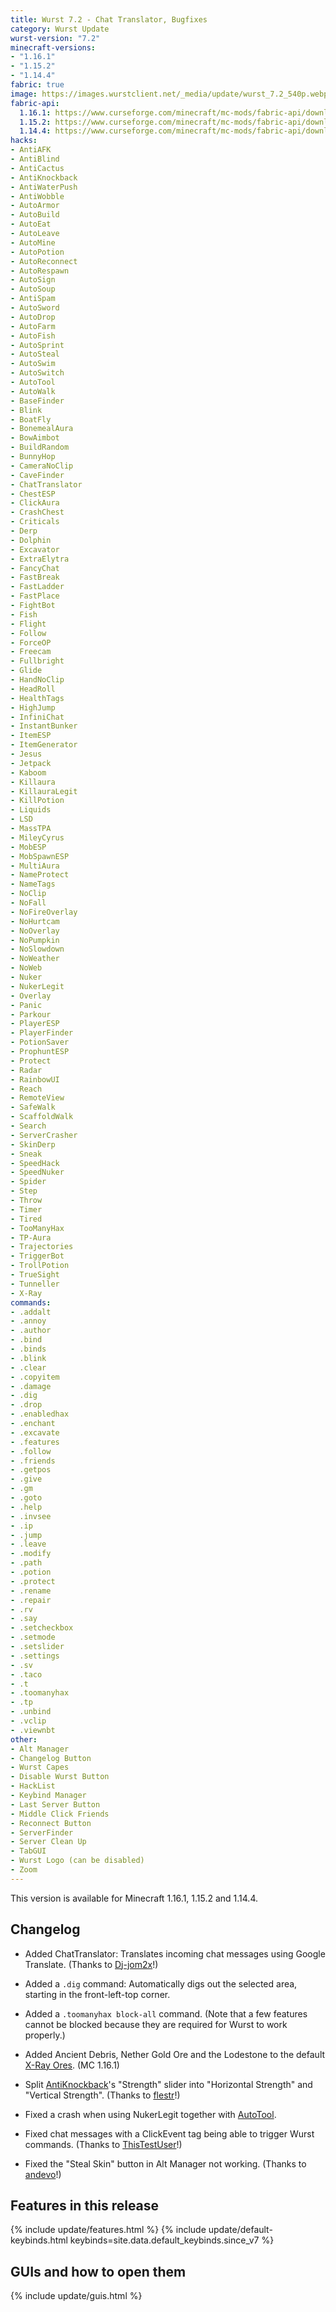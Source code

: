 ```yaml
---
title: Wurst 7.2 - Chat Translator, Bugfixes
category: Wurst Update
wurst-version: "7.2"
minecraft-versions:
- "1.16.1"
- "1.15.2"
- "1.14.4"
fabric: true
image: https://images.wurstclient.net/_media/update/wurst_7.2_540p.webp
fabric-api:
  1.16.1: https://www.curseforge.com/minecraft/mc-mods/fabric-api/download/2988824
  1.15.2: https://www.curseforge.com/minecraft/mc-mods/fabric-api/download/2988820
  1.14.4: https://www.curseforge.com/minecraft/mc-mods/fabric-api/download/2988803
hacks:
- AntiAFK
- AntiBlind
- AntiCactus
- AntiKnockback
- AntiWaterPush
- AntiWobble
- AutoArmor
- AutoBuild
- AutoEat
- AutoLeave
- AutoMine
- AutoPotion
- AutoReconnect
- AutoRespawn
- AutoSign
- AutoSoup
- AntiSpam
- AutoSword
- AutoDrop
- AutoFarm
- AutoFish
- AutoSprint
- AutoSteal
- AutoSwim
- AutoSwitch
- AutoTool
- AutoWalk
- BaseFinder
- Blink
- BoatFly
- BonemealAura
- BowAimbot
- BuildRandom
- BunnyHop
- CameraNoClip
- CaveFinder
- ChatTranslator
- ChestESP
- ClickAura
- CrashChest
- Criticals
- Derp
- Dolphin
- Excavator
- ExtraElytra
- FancyChat
- FastBreak
- FastLadder
- FastPlace
- FightBot
- Fish
- Flight
- Follow
- ForceOP
- Freecam
- Fullbright
- Glide
- HandNoClip
- HeadRoll
- HealthTags
- HighJump
- InfiniChat
- InstantBunker
- ItemESP
- ItemGenerator
- Jesus
- Jetpack
- Kaboom
- Killaura
- KillauraLegit
- KillPotion
- Liquids
- LSD
- MassTPA
- MileyCyrus
- MobESP
- MobSpawnESP
- MultiAura
- NameProtect
- NameTags
- NoClip
- NoFall
- NoFireOverlay
- NoHurtcam
- NoOverlay
- NoPumpkin
- NoSlowdown
- NoWeather
- NoWeb
- Nuker
- NukerLegit
- Overlay
- Panic
- Parkour
- PlayerESP
- PlayerFinder
- PotionSaver
- ProphuntESP
- Protect
- Radar
- RainbowUI
- Reach
- RemoteView
- SafeWalk
- ScaffoldWalk
- Search
- ServerCrasher
- SkinDerp
- Sneak
- SpeedHack
- SpeedNuker
- Spider
- Step
- Throw
- Timer
- Tired
- TooManyHax
- TP-Aura
- Trajectories
- TriggerBot
- TrollPotion
- TrueSight
- Tunneller
- X-Ray
commands:
- .addalt
- .annoy
- .author
- .bind
- .binds
- .blink
- .clear
- .copyitem
- .damage
- .dig
- .drop
- .enabledhax
- .enchant
- .excavate
- .features
- .follow
- .friends
- .getpos
- .give
- .gm
- .goto
- .help
- .invsee
- .ip
- .jump
- .leave
- .modify
- .path
- .potion
- .protect
- .rename
- .repair
- .rv
- .say
- .setcheckbox
- .setmode
- .setslider
- .settings
- .sv
- .taco
- .t
- .toomanyhax
- .tp
- .unbind
- .vclip
- .viewnbt
other:
- Alt Manager
- Changelog Button
- Wurst Capes
- Disable Wurst Button
- HackList
- Keybind Manager
- Last Server Button
- Middle Click Friends
- Reconnect Button
- ServerFinder
- Server Clean Up
- TabGUI
- Wurst Logo (can be disabled)
- Zoom
---
```

This version is available for Minecraft 1.16.1, 1.15.2 and 1.14.4.

## Changelog

- Added ChatTranslator: Translates incoming chat messages using Google Translate. (Thanks to <a href="https://github.com/Dj-jom2x" target="_blank" rel="nofollow">Dj-jom2x</a>!)

- Added a `.dig` command: Automatically digs out the selected area, starting in the front-left-top corner.

- Added a `.toomanyhax block-all` command. (Note that a few features cannot be blocked because they are required for Wurst to work properly.)

- Added Ancient Debris, Nether Gold Ore and the Lodestone to the default [X-Ray Ores](https://wurst.wiki/x-ray#ores). (MC 1.16.1)

- Split [AntiKnockback](https://wurst.wiki/antiknockback)'s "Strength" slider into "Horizontal Strength" and "Vertical Strength". (Thanks to <a href="https://github.com/flestr" target="_blank" rel="nofollow">flestr</a>!)

- Fixed a crash when using NukerLegit together with [AutoTool](https://wurst.wiki/autotool).

- Fixed chat messages with a ClickEvent tag being able to trigger Wurst commands. (Thanks to <a href="https://github.com/ThisTestUser" target="_blank" rel="nofollow">ThisTestUser</a>!)

- Fixed the "Steal Skin" button in Alt Manager not working. (Thanks to <a href="https://github.com/andevo" target="_blank" rel="nofollow">andevo</a>!)

## Features in this release

{% include update/features.html %}
{% include update/default-keybinds.html keybinds=site.data.default_keybinds.since_v7 %}

## GUIs and how to open them

{% include update/guis.html %}
